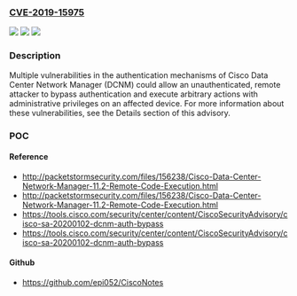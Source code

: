 ### [CVE-2019-15975](https://cve.mitre.org/cgi-bin/cvename.cgi?name=CVE-2019-15975)
![](https://img.shields.io/static/v1?label=Product&message=Cisco%20Data%20Center%20Network%20Manager%20&color=blue)
![](https://img.shields.io/static/v1?label=Version&message=n%2Fa&color=blue)
![](https://img.shields.io/static/v1?label=Vulnerability&message=CWE-798&color=brighgreen)

### Description

Multiple vulnerabilities in the authentication mechanisms of Cisco Data Center Network Manager (DCNM) could allow an unauthenticated, remote attacker to bypass authentication and execute arbitrary actions with administrative privileges on an affected device. For more information about these vulnerabilities, see the Details section of this advisory.

### POC

#### Reference
- http://packetstormsecurity.com/files/156238/Cisco-Data-Center-Network-Manager-11.2-Remote-Code-Execution.html
- http://packetstormsecurity.com/files/156238/Cisco-Data-Center-Network-Manager-11.2-Remote-Code-Execution.html
- https://tools.cisco.com/security/center/content/CiscoSecurityAdvisory/cisco-sa-20200102-dcnm-auth-bypass
- https://tools.cisco.com/security/center/content/CiscoSecurityAdvisory/cisco-sa-20200102-dcnm-auth-bypass

#### Github
- https://github.com/epi052/CiscoNotes

